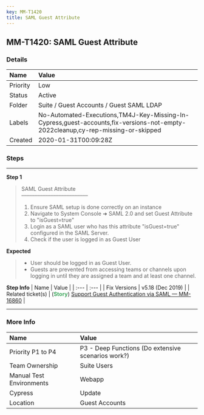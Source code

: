 ```yaml
---
key: MM-T1420
title: SAML Guest Attribute
---
```


## MM-T1420: SAML Guest Attribute

### Details

| Name     | Value                                                                                                                           |
| :------- | :------------------------------------------------------------------------------------------------------------------------------ |
| Priority | Low                                                                                                                             |
| Status   | Active                                                                                                                          |
| Folder   | Suite / Guest Accounts / Guest SAML LDAP                                                                                        |
| Labels   | No-Automated-Executions,TM4J-Key-Missing-In-Cypress,guest-accounts,fix-versions-not-empty-2022cleanup,cy-rep-missing-or-skipped |
| Created  | 2020-01-31T00:09:28Z                                                                                                            |

### Steps

<hr/>

**Step 1**

> <article>SAML Guest Attribute<br>–––––––––––––––––––––––––<br><ol><li>Ensure SAML setup is done correctly on an instance</li><li>Navigate to System Console ➜ SAML 2.0 and set Guest Attribute to "isGuest=true"</li><li>Login as a SAML user who has this attribute "isGuest=true" configured in the SAML Server.</li><li>Check if the user is logged in as Guest User</li></ol></article>

**Expected**

> <article><ul><li>User should be logged in as Guest User.</li><li>Guests are prevented from accessing teams or channels upon logging in until they are assigned a team and at least one channel.</li></ul></article>

**Step Info**
| Name | Value |
| :--- | :--- |
| Fix Versions | v5.18 (Dec 2019) |
| Related ticket(s) | (<strong><span style="color: rgb(65, 168, 95);">Story</span></strong>) <a href="https://mattermost.atlassian.net/browse/MM-16860">Support Guest Authentication via SAML — MM-16860</a> |

<hr/>

### More Info

| Name                     | Value                                              |
| :----------------------- | :------------------------------------------------- |
| Priority P1 to P4        | P3 - Deep Functions (Do extensive scenarios work?) |
| Team Ownership           | Suite Users                                        |
| Manual Test Environments | Webapp                                             |
| Cypress                  | Update                                             |
| Location                 | Guest Accounts                                     |
